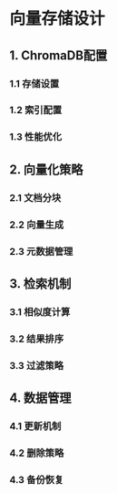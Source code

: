 # 向量存储设计

## 1. ChromaDB配置
### 1.1 存储设置
### 1.2 索引配置
### 1.3 性能优化

## 2. 向量化策略
### 2.1 文档分块
### 2.2 向量生成
### 2.3 元数据管理

## 3. 检索机制
### 3.1 相似度计算
### 3.2 结果排序
### 3.3 过滤策略

## 4. 数据管理
### 4.1 更新机制
### 4.2 删除策略
### 4.3 备份恢复

